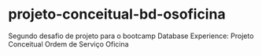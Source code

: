 # projeto-conceitual-bd-osoficina
Segundo desafio de projeto para o bootcamp Database Experience: Projeto Conceitual Ordem de Serviço Oficina

